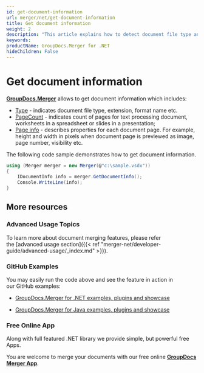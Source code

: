 ```yaml
---
id: get-document-information
url: merger/net/get-document-information
title: Get document information
weight: 2
description: "This article explains how to detect document file type and calculate pages count when merge PDF, Word, Excel, PowerPoint files with GroupDocs.Merger."
keywords: 
productName: GroupDocs.Merger for .NET
hideChildren: False
---
```

# Get document information

**[GroupDocs.Merger](https://products.groupdocs.com/merger/net)** allows to get document information which includes:

*   [Type](https://apireference.groupdocs.com/net/merger/groupdocs.merger.domain.result/documentinfo/properties/type) - indicates document file type, extension, format name etc.
*   [PageCount](https://apireference.groupdocs.com/net/merger/groupdocs.merger.domain.result/documentinfo/properties/pagecount) - indicates count of pages for text processing document, worksheets in a spreadsheet or slides in a presentation;
*   [Page info](https://apireference.groupdocs.com/net/merger/groupdocs.merger.domain.result/ipageinfo) - describes properties for each document page. For example, height and width in pixels when document page is previewed as image, page number, visibility etc.

The following code sample demonstrates how to get document information.

```csharp
using (Merger merger = new Merger(@"c:\sample.vsdx"))
{
    IDocumentInfo info = merger.GetDocumentInfo();
    Console.WriteLine(info);
}
```

## More resources

### Advanced Usage Topics 

To learn more about document merging features, please refer the [advanced usage section]({{< ref "merger-net/developer-guide/advanced-usage/_index.md" >}}).

### GitHub Examples 

You may easily run the code above and see the feature in action in our GitHub examples:

*   [GroupDocs.Merger for .NET examples, plugins and showcase](https://github.com/groupdocs-merger/GroupDocs.Merger-for-.NET)
    
*   [GroupDocs.Merger for Java examples, plugins and showcase](https://github.com/groupdocs-merger/GroupDocs.Merger-for-Java)
    

### Free Online App 

Along with full featured .NET library we provide simple, but powerful free Apps.

You are welcome to merge your documents with our free online **[GroupDocs Merger App](https://products.groupdocs.app/merger)**.
